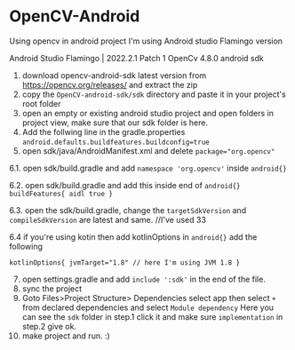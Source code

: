 # OpenCV-Android
Using opencv in android project I'm using Android studio Flamingo version


Android Studio Flamingo | 2022.2.1 Patch 1 
OpenCv 4.8.0 android sdk

1. download opencv-android-sdk latest version from https://opencv.org/releases/ and extract the zip
2. copy the `OpenCV-android-sdk/sdk` directory and paste it in your project's root folder 
3. open an empty or existing android studio project and open folders in project view, make sure that our sdk folder is here.
4. Add the follwing line in the gradle.properties `android.defaults.buildfeatures.buildconfig=true`
5. open sdk/java/AndroidManifest.xml and delete `package="org.opencv"`
   
6.1. open sdk/build.gradle and add `namespace 'org.opencv'` inside `android{}`

6.2. open sdk/build.gradle and add this inside end of `android{}`   
``buildFeatures{
            aidl true
        }``
        
6.3. open the sdk/build.gradle, change the `targetSdkVersion` and `compileSdkVersion` are latest and same. //I've used 33 

6.4 if you're using kotin then add kotlinOptions in `android{}` add the following

  ``kotlinOptions{
        jvmTarget="1.8" // here I'm using JVM 1.8
    }``
    
7. open settings.gradle and add `include ':sdk'` in the end of the file.
8. sync the project
9. Goto Files>Project Structure> Dependencies 
	select app then select `+` from declared dependencies and select `Module dependency`
	Here you can see the `sdk` folder in step.1 click it and make sure `implementation` in step.2 give ok.	 
10. make project and run. :) 
